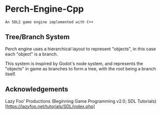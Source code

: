 # Perch-Engine-Cpp
```
An SDL2 game engine implemented with C++
```

## Tree/Branch System

Perch engine uses a hierarchical layout to represent "objects", in this case each "object" is a branch.

This system is inspired by Godot's node system, and represents the "objects" in game as branches to form a tree, with the root being a branch itself.

## Acknowledgements
Lazy Foo' Productions (Beginning Game Programming v2.0; SDL Tutorials)[https://lazyfoo.net/tutorials/SDL/index.php]

